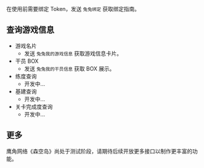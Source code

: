 在使用前需要绑定 Token，发送 `兔兔绑定` 获取绑定指南。

## 查询游戏信息

- 游戏名片
    - 发送 `兔兔我的游戏信息` 获取游戏信息卡片。
- 干员 BOX
    - 发送 `兔兔我的干员信息` 获取 BOX 展示。
- 练度查询
    - 开发中...
- 基建查询
    - 开发中...
- 关卡完成度查询
    - 开发中...

## 更多

鹰角网络《森空岛》尚处于测试阶段，请期待后续开放更多接口以制作更丰富的功能。
